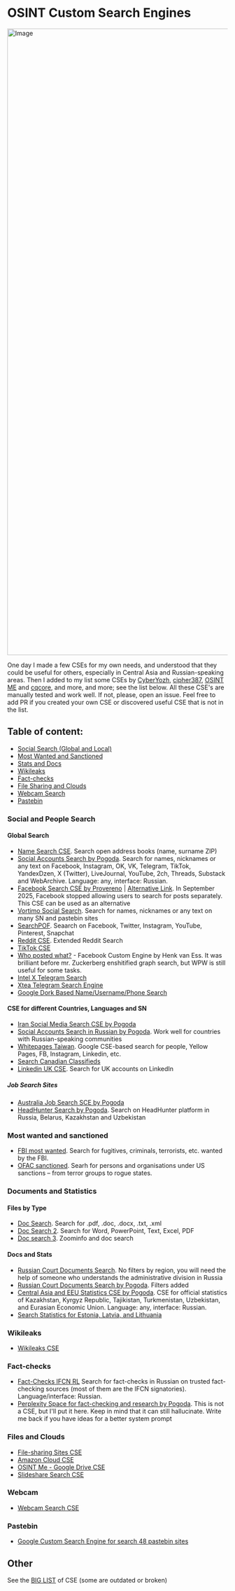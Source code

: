 # OSINT Custom Search Engines
<img width="1431" alt="Image" src="https://github.com/user-attachments/assets/90725538-f597-40da-a3b2-09e92dfe0a8a" />

One day I made a few CSEs for my own needs, and understood that they could be useful for others, especially in Central Asia and Russian-speaking areas. Then I added to my list some CSEs by [CyberYozh](https://cyberyozh.com/), [cipher387](https://github.com/cipher387/pastebinsearchengines), [OSINT ME](https://www.osintme.com/index.php/2020/09/28/using-the-google-custom-search-engine-for-osint/) and [cqcore](https://github.com/The-Osint-Toolbox/Custom-Search-Engines), and more, and more; see the list below. All these CSE's are manually tested and work well. If not, please, open an issue. Feel free to add PR if you created your own CSE or discovered useful CSE that is not in the list. 

 ## Table of content:
 - [Social Search (Global and Local)](#social-and-people-search)
 - [Most Wanted and Sanctioned](#most-wanted-and-sanctioned)
 - [Stats and Docs](#documents-and-statistics)
 - [Wikileaks](#wikileaks)
 - [Fact-checks](#fact-checks)
 - [File Sharing and Clouds](#files-and-clouds)
 - [Webcam Search](#webcam)
 - [Pastebin](#pastebin)

### Social and People Search

#### Global Search
- [Name Search CSE](https://cse.google.com/cse?cx=partner-pub-7233843800519946:6667570044&ie=UTF-8&q=). Search open address books (name, surname ZIP)
- [Social Accounts Search by Pogoda](https://cse.google.com/cse?cx=029ffbc44aa3946cb#gsc.tab=0).
Search for names, nicknames or any text on Facebook, Instagram, OK, VK, Telegram, TikTok, YandexDzen, X (Twitter), LiveJournal, YouTube, 2ch, Threads, Substack and WebArchive. Language: any, interface: Russian.
- [Facebook Search CSE by Provereno](https://provereno.media/facebook-search-ot-provereno/#gsc.tab=0) | [Alternative Link](https://cse.google.com/cse?cx=b7a0458303c464dfd). In September 2025, Facebook stopped allowing users to search for posts separately. This CSE can be used as an alternative
- [Vortimo Social Search](https://cse.google.com/cse?cx=009983555355237802955:_kirhgouogi#gsc.tab=0). Search for names, nicknames or any text on many SN and pastebin sites 
- [SearchPOF](https://searchpof.com). Seaarch on Facebook, Twitter, Instagram, YouTube, Pinterest, Snapchat
- [Reddit CSE](https://cse.google.com/cse?cx=007749065626525752968:qh5bqebwi30).
Extended Reddit Search 
- [TikTok CSE](https://cse.google.com/cse?cx=011444696387487602669%3Aaqf7d9w73om#gsc.tab=0)
- [Who posted what?](https://whopostedwhat.com) - Facebook Custom Engine by Henk van Ess. It was brilliant before mr. Zuckerberg enshitified graph search, but WPW is still useful for some tasks.
- [Intel X Telegram Search](https://intelx.io/tools?tab=telegram)
- [Xtea Telegram Search Engine](https://xtea.io/ts_en.html#gsc.tab=0)
- [Google Dork Based Name/Username/Phone Search](https://www.osintcanada.com/mobile-searches/mobile-search-tool)
  
#### CSE for different Countries, Languages and SN
- [Iran Social Media Search CSE by Pogoda](https://cse.google.com/cse?cx=a69e29b24a5804272)
- [Social Accounts Search in Russian by Pogoda](https://cse.google.com/cse?cx=029ffbc44aa3946cb#gsc.tab=0). Work well for countries with Russian-speaking communities
- [Whitepages Taiwan](https://whitepages.tw). Google CSE-based search for people, Yellow Pages, FB, Instagram, Linkedin, etc.
- [Search Canadian Classifieds](https://www.osintcanada.com/desktop-tools/classified-property-search)
- [Linkedin UK CSE](https://cse.google.com/cse?cx=006639709984028990467:nl9wxsfepb0#gsc.tab=0).
Search for UK accounts on LinkedIn
  
##### Job Search Sites
- [Australia Job Search SCE by Pogoda](https://cse.google.com/cse?cx=b176f3be81f18412b)
- [HeadHunter Search by Pogoda](https://cse.google.com/cse?cx=871c0071ee7ea4c00#gsc.tab=0). Search on HeadHunter platform in Russia, Belarus, Kazakhstan and Uzbekistan

### Most wanted and sanctioned
- [FBI most wanted](https://cse.google.com/cse?cx=1ee952e6584aa91f9). Search for fugitives, criminals, terrorists, etc. wanted by the FBI.
- [OFAC sanctioned](https://cse.google.com/cse?cx=e96467889fb82b9b0). Searh for persons and organisations under US sanctions – from terror groups to rogue states.

### Documents and Statistics
#### Files by Type
- [Doc Search](https://cse.google.com/cse?cx=e6756edc507bcfa91). Search for .pdf, .doc, .docx, .txt, .xml
- [Doc Search 2](https://cse.google.com/cse?cx=009462381166450434430:nudphlkt3p4). Search for Word, PowerPoint, Text, Excel, PDF
- [Doc search 3](http://cse.google.com/cse/publicurl?cx=001788166376325824197:ff1tsbv1c6m). Zoominfo and doc search
#### Docs and Stats
- [Russian Court Documents Search](https://cse.google.com/cse?cx=174a936942534442e#gsc.tab=0).
No filters by region, you will need the help of someone who understands the administrative division in Russia
- [Russian Court Documents Search by Pogoda](https://cse.google.com/cse?cx=975065745f9cc405d#gsc.tab=0). Filters added
- [Central Asia and EEU Statistics CSE by Pogoda](https://cse.google.com/cse?cx=a72e762da6ab1440a#gsc.tab=0).
CSE for official statistics of Kazakhstan, Kyrgyz Republic, Tajikistan, Turkmenistan, Uzbekistan, and Eurasian Economic Union. Language: any, interface: Russian.
- [Search Statistics for Estonia, Latvia, and Lithuania](https://cse.google.com/cse?cx=a6f66d6fd28f54534)

### Wikileaks
- [Wikileaks CSE](http://cse.google.com/cse/home?cx=000893276566003557773:imp7zqctk60)
### Fact-checks
- [Fact-Checks IFCN RL](https://cse.google.com/cse?cx=63511be8f42c947cd#gsc.tab=0)
Search for fact-checks in Russian on trusted fact-checking sources (most of them are the IFCN signatories). Language/interface: Russian.
- [Perplexity Space for fact-checking and research by Pogoda](https://www.perplexity.ai/collections/fact-checker-test-J5GIgeg6QB.Dt7HpYNIjCA). This is not a CSE, but I'll put it here. Keep in mind that it can still hallucinate. Write me back if you have ideas for a better system prompt

### Files and Clouds
- [File-sharing Sites CSE](https://cse.google.com/cse?cx=f466f6ea4886845d1)
- [Amazon Cloud CSE](https://cse.google.com/cse?cx=005797772976587943970:g-6ohngosio#gsc.tab=0)
- [OSINT Me - Google Drive CSE](https://cse.google.com/cse?cx=c64ba311eb8c31896)
- [Slideshare Search CSE](https://cse.google.com/cse?cx=465eeeb114c7f523f)

### Webcam
- [Webcam Search CSE](https://cse.google.com/cse?cx=013991603413798772546:gjcdtyiytey#gsc.tab=0)

### Pastebin
- [Google Custom Search Engine for search 48 pastebin sites](https://github.com/cipher387/pastebinsearchengines)

## Other 
See the [BIG LIST](https://start.me/p/EL84Km/cse-utopia) of CSE (some are outdated or broken)
